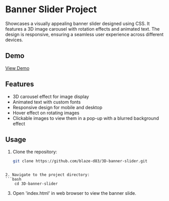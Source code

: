 # Banner Slider Project

Showcases a visually appealing banner slider designed using CSS. It features a 3D image carousel with rotation effects and animated text. The design is responsive, ensuring a seamless user experience across different devices.

## Demo

[View Demo](https://blaze-d83.github.io/3D-banner-slider/)

## Features

- 3D carousel effect for image display
- Animated text with custom fonts
- Responsive design for mobile and desktop
- Hover effect on rotating images
- Clickable images to view them in a pop-up with a blurred background effect

## Usage

1. Clone the repository:
   ```bash
   git clone https://github.com/blaze-d83/3D-banner-slider.git
```

2. Navigate to the project directory:
```bash
    cd 3D-banner-slider
```

3. Open 'index.html' in web browser to view the banner slide.
